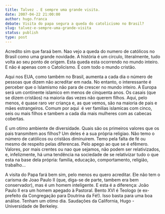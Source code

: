 ```yaml
---
title: Talvez . E sempre uma grande visita.
date: 2007-04-22 21:00:00
author: hugo.franca
debate: Visita do papa segura a queda do catolicismo no Brasil?
slug: talvez-e-sempre-uma-grande-visita
status: publish 
type: post
---
```


Acredito sim que faraá bem. Nao vejo a queda do numero de católicos no Brasil como uma grande novidade. A história é um circulo, literalmente, tudo volta ao seu ponto de origem. Esta queda esta ocorrendo no mundo inteiro. E não é apenas com o Catolicismo. É com todo o mundo cristão.   
  
Aqui nos EUA, como também no Brasil, aumenta a cada dia o número de pessoas que dizem não acreditar em nada. No entanto, o interessante é perceber que o Islamismo não para de crescer no mundo inteiro. A Europa será um continente islamico em menos de cinquenta anos. Os casais (que se dizem cristãos) na maioria das vezes não querem filhos. Aqui, pelo menos, é quase raro ver criança e, as que vemos, são na maioria de pais e mães estrangeiros. Comum por aqui  é ver familias islamicas com cinco, seis ou mais filhos e tambem a cada dia mais mulheres com as cabecas cobertas.   
  
É um otimo ambiente de diversidade. Quais são os primeiros valores que os pais transmitem aos filhos? Um deles é a sua própria religiao. Não temo o número de católicos ou cristãos diminuirem. Temo pela falta de fé ou mesmo de respeito pelas diferencas. Pelo apego ao que se é efêmero. Valores, por mais crentes ou nao que sejamos, não podem ser relativizados, e, infelizmente, há uma tendência na sociedade de se relativizar tudo o que esta na base dela própria: familia, educação, comportamento, religião, trabalho...   
  
A visita do Papa fará bem sim, pelo menos eu quero acreditar. Ele não tem o carisma de Joao Paulo II (que, diga-se de parte, tambem era bem conservador), mas é um homem inteligente. E esta é a diferença: João Paulo II era um homem apegado à Pastoral. Bento XVI é Teologo (e ex-prefeito da Congregação para Doutrina da Fé!). Isso basta para uma boa análise. Tenham um otimo dia. Saudações da California, Hugo - Universidade de Berkeley.

